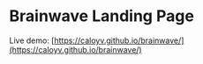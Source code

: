 # Brainwave Landing Page

Live demo: [https://caloyv.github.io/brainwave/](https://caloyv.github.io/brainwave/)
